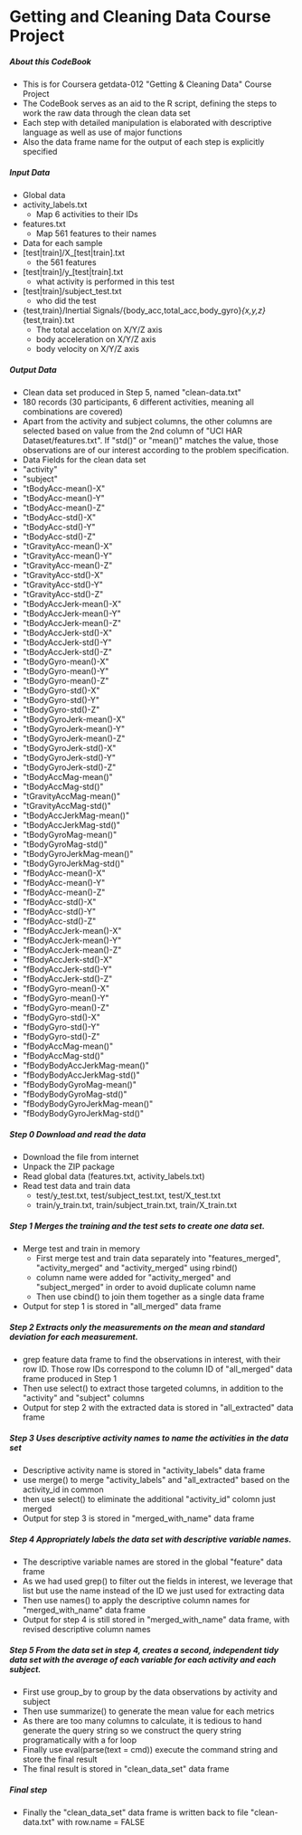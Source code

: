 # Getting and Cleaning Data Course Project

##### About this CodeBook
* This is for Coursera getdata-012 "Getting & Cleaning Data" Course Project
* The CodeBook serves as an aid to the R script, defining the steps to work the raw data through the clean data set
* Each step with detailed manipulation is elaborated with descriptive language as well as use of major functions
* Also the data frame name for the output of each step is explicitly specified

##### Input Data
 * Global data
  * activity_labels.txt
    - Map 6 activities to their IDs
  * features.txt
    - Map 561 features to their names
 * Data for each sample
  * [test|train]/X_[test|train].txt
    - the 561 features
  * [test|train]/y_[test|train].txt
    - what activity is performed in this test
  * [test|train]/subject_test.txt
    - who did the test
  * {test,train}/Inertial Signals/{body_acc,total_acc,body_gyro}_{x,y,z}_{test,train}.txt
    - The total accelation on X/Y/Z axis
    - body acceleration on X/Y/Z axis
    - body velocity on X/Y/Z axis

##### Output Data
 * Clean data set produced in Step 5, named "clean-data.txt"
  * 180 records (30 participants, 6 different activities, meaning all combinations are covered)
  * Apart from the activity and subject columns, the other columns are selected based on value from the 2nd column of "UCI HAR Dataset/features.txt". If "std()" or "mean()" matches the value, those observations are of our interest according to the problem specification.
 * Data Fields for the clean data set
  * "activity"
  * "subject"
  * "tBodyAcc-mean()-X"
  * "tBodyAcc-mean()-Y"
  * "tBodyAcc-mean()-Z"
  * "tBodyAcc-std()-X"
  * "tBodyAcc-std()-Y"
  * "tBodyAcc-std()-Z"
  * "tGravityAcc-mean()-X"
  * "tGravityAcc-mean()-Y"
  * "tGravityAcc-mean()-Z"
  * "tGravityAcc-std()-X"
  * "tGravityAcc-std()-Y"
  * "tGravityAcc-std()-Z"
  * "tBodyAccJerk-mean()-X"
  * "tBodyAccJerk-mean()-Y"
  * "tBodyAccJerk-mean()-Z"
  * "tBodyAccJerk-std()-X"
  * "tBodyAccJerk-std()-Y"
  * "tBodyAccJerk-std()-Z"
  * "tBodyGyro-mean()-X"
  * "tBodyGyro-mean()-Y"
  * "tBodyGyro-mean()-Z"
  * "tBodyGyro-std()-X"
  * "tBodyGyro-std()-Y"
  * "tBodyGyro-std()-Z"
  * "tBodyGyroJerk-mean()-X"
  * "tBodyGyroJerk-mean()-Y"
  * "tBodyGyroJerk-mean()-Z"
  * "tBodyGyroJerk-std()-X"
  * "tBodyGyroJerk-std()-Y"
  * "tBodyGyroJerk-std()-Z"
  * "tBodyAccMag-mean()"
  * "tBodyAccMag-std()"
  * "tGravityAccMag-mean()"
  * "tGravityAccMag-std()"
  * "tBodyAccJerkMag-mean()"
  * "tBodyAccJerkMag-std()"
  * "tBodyGyroMag-mean()"
  * "tBodyGyroMag-std()"
  * "tBodyGyroJerkMag-mean()"
  * "tBodyGyroJerkMag-std()"
  * "fBodyAcc-mean()-X"
  * "fBodyAcc-mean()-Y"
  * "fBodyAcc-mean()-Z"
  * "fBodyAcc-std()-X"
  * "fBodyAcc-std()-Y"
  * "fBodyAcc-std()-Z"
  * "fBodyAccJerk-mean()-X"
  * "fBodyAccJerk-mean()-Y"
  * "fBodyAccJerk-mean()-Z"
  * "fBodyAccJerk-std()-X"
  * "fBodyAccJerk-std()-Y"
  * "fBodyAccJerk-std()-Z"
  * "fBodyGyro-mean()-X"
  * "fBodyGyro-mean()-Y"
  * "fBodyGyro-mean()-Z"
  * "fBodyGyro-std()-X"
  * "fBodyGyro-std()-Y"
  * "fBodyGyro-std()-Z"
  * "fBodyAccMag-mean()"
  * "fBodyAccMag-std()"
  * "fBodyBodyAccJerkMag-mean()"
  * "fBodyBodyAccJerkMag-std()"
  * "fBodyBodyGyroMag-mean()"
  * "fBodyBodyGyroMag-std()"
  * "fBodyBodyGyroJerkMag-mean()"
  * "fBodyBodyGyroJerkMag-std()"

##### Step 0 Download and read the data
  * Download the file from internet
  * Unpack the ZIP package
  * Read global data (features.txt, activity_labels.txt)
  * Read test data and train data
    * test/y_test.txt, test/subject_test.txt, test/X_test.txt
    * train/y_train.txt, train/subject_train.txt, train/X_train.txt

##### Step 1 Merges the training and the test sets to create one data set.
  * Merge test and train in memory
    * First merge test and train data separately into "features_merged", "activity_merged" and "activity_merged" using rbind()
    * column name were added for "activity_merged" and "subject_merged" in order to avoid duplicate column name
    * Then use cbind() to join them together as a single data frame
  * Output for step 1 is stored in "all_merged" data frame

##### Step 2 Extracts only the measurements on the mean and standard deviation for each measurement.
  * grep feature data frame to find the observations in interest, with their row ID. Those row IDs correspond to the column ID of "all_merged" data frame produced in Step 1
  * Then use select() to extract those targeted columns, in addition to the "activity" and "subject" columns
  * Output for step 2 with the extracted data is stored in "all_extracted" data frame

##### Step 3 Uses descriptive activity names to name the activities in the data set
  * Descriptive activity name is stored in "activity_labels" data frame
  * use merge() to merge "activity_labels" and "all_extracted" based on the activity_id in common
  * then use select() to eliminate the additional "activity_id" colomn just merged
  * Output for step 3 is stored in "merged_with_name" data frame

##### Step 4 Appropriately labels the data set with descriptive variable names.
  * The descriptive variable names are stored in the global "feature" data frame
  * As we had used grep() to filter out the fields in interest, we leverage that list but use the name instead of the ID we just used for extracting data
  * Then use names() to apply the descriptive column names for "merged_with_name" data frame
  * Output for step 4 is still stored in "merged_with_name" data frame, with revised descriptive column names

##### Step 5 From the data set in step 4, creates a second, independent tidy data set with the average of each variable for each activity and each subject.
  * First use group_by to group by the data observations by activity and subject
  * Then use summarize() to generate the mean value for each metrics
  * As there are too many columns to calculate, it is tedious to hand generate the query string so we construct the query string programatically with a for loop
  * Finally use eval(parse(text = cmd)) execute the command string and store the final result
  * The final result is stored in "clean_data_set" data frame

##### Final step
  * Finally the "clean_data_set" data frame is written back to file "clean-data.txt" with row.name = FALSE

